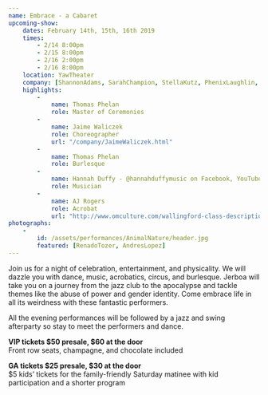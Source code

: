 ```yaml
---
name: Embrace - a Cabaret
upcoming-show:
    dates: February 14th, 15th, 16th 2019
    times:
        - 2/14 8:00pm
        - 2/15 8:00pm
        - 2/16 2:00pm
        - 2/16 8:00pm
    location: YawTheater
    company: [ShannonAdams, SarahChampion, StellaKutz, PhenixLaughlin, ChelseaReinschmidt, AlexandraSipe, JaimeWaliczek, WarrenWoo]
    highlights:
        -
            name: Thomas Phelan
            role: Master of Ceremonies
        -
            name: Jaime Waliczek
            role: Choreographer
            url: "/company/JaimeWaliczek.html"
        -
            name: Thomas Phelan
            role: Burlesque
        -
            name: Hannah Duffy - @hannahduffymusic on Facebook, YouTube, and Instagram
            role: Musician
        -
            name: AJ Rogers
            role: Acrobat
            url: "http://www.omculture.com/wallingford-class-descriptions"
photographs:
    -
        id: /assets/performances/AnimalNature/header.jpg
        featured: [RenadoTozer, AndresLopez]
---
```

Join us for a night of celebration, entertainment, and physicality. We will dazzle you with dance, music, acrobatics, circus, and burlesque. Jerboa will take you on a journey from the jazz club to the apocalypse and tackle themes like the abuse of power and gender identity. Come embrace life in all its weirdness with these fantastic performers.

All the evening performances will be followed by a jazz and swing afterparty so stay to meet the performers and dance.

**VIP tickets $50 presale, $60 at the door**  
Front row seats, champagne, and chocolate included

**GA tickets $25 presale, $30 at the door**  
$5 kids’ tickets for the family-friendly Saturday matinee with kid participation and a shorter program
